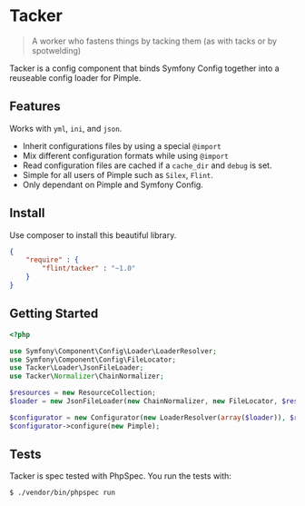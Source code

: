Tacker
======

> A worker who fastens things by tacking them (as with tacks or by spotwelding)

Tacker is a config component that binds Symfony Config together into
a reuseable config loader for Pimple.

Features
--------

Works with `yml`, `ini`, and `json`.

 * Inherit configurations files by using a special `@import`
 * Mix different configuration formats while using `@import`
 * Read configuration files are cached if a `cache_dir` and `debug` is set.
 * Simple for all users of Pimple such as `Silex`, `Flint`.
 * Only dependant on Pimple and Symfony Config.

Install
-------

Use composer to install this beautiful library.

``` json
{
    "require" : {
        "flint/tacker" : "~1.0"
    }
}
```

Getting Started
---------------

``` php
<?php

use Symfony\Component\Config\Loader\LoaderResolver;
use Symfony\Component\Config\FileLocator;
use Tacker\Loader\JsonFileLoader;
use Tacker\Normalizer\ChainNormalizer;

$resources = new ResourceCollection;
$loader = new JsonFileLoader(new ChainNormalizer, new FileLocator, $resources);

$configurator = new Configurator(new LoaderResolver(array($loader)), $resources);
$configurator->configure(new Pimple);
```

Tests
-----

Tacker is spec tested with PhpSpec. You run the tests with:

``` bash
$ ./vendor/bin/phpspec run
```
